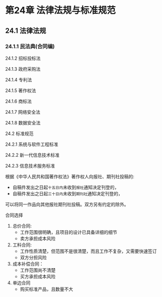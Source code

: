 # 第24章 法律法规与标准规范

## 24.1 法律法规

### 24.1.1 民法典(合同编)

24.1.2 招标投标法

24.1.3 政府采购法



24.1.4 专利法

24.1.5 著作权法


24.1.6 商标法

24.1.7 网络安全法


24.1.8 数据安全法


24.2 标准规范

24.2.1 系统与软件工程标准

24.2.2 新一代信息技术标准

24.2.3 信息技术服务标准



根据《中华人民共和国著作权法》著作权人向报社、期刊社投稿的:
 - 自稿件发出之日起`十五日内`未收到`报社`通知决定刊登的，
 - 自稿件发出之日起`三十日内`未收到`期刊社`通知决定刊登的，
 
可以将同一作品向其他报社期刊社投稿。双方另有约定的除外。

合同选择

1. 总价合同:
    - 工作范围很明确，且项目的设计已具备详细的细节
    - 卖方承担成本风险
2. 工料合同:
    - 工作性质清楚，但范围不是很清楚，而且工作不复杂，又需要快速签订
    - 双方分担风险
3. 成本补偿合同：
    - 工作范围尚不清楚
    - 买方承担成本风险
4. 单边合同
    - 购买标准产品，且数量不大

